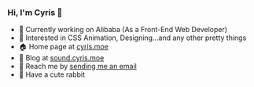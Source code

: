 ### Hi, I'm Cyris 👋

- 🔭 Currently working on Alibaba (As a Front-End Web Developer)
- 💫 Interested in CSS Animation, Designing...and any other pretty things
- 🏠 Home page at [cyris.moe](https://cyris.moe)
- 💬 Blog at [sound.cyris.moe](https://sound.cyris.moe)
- 📩 Reach me by [sending me an email](mailto:i@cyris.moe)
- 🐰 Have a cute rabbit
